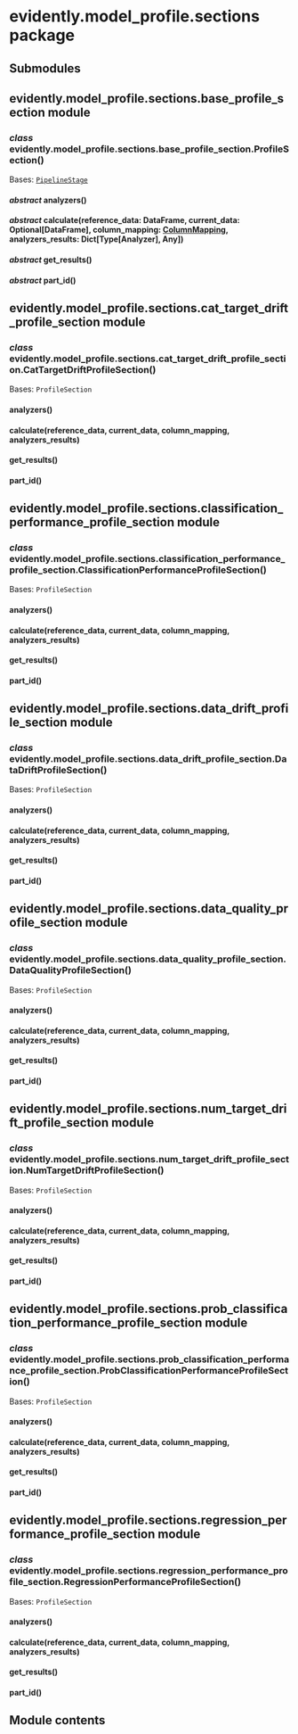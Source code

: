 # evidently.model_profile.sections package

## Submodules

## evidently.model_profile.sections.base_profile_section module


### _class_ evidently.model_profile.sections.base_profile_section.ProfileSection()
Bases: [`PipelineStage`](./evidently.pipeline.md#evidently.pipeline.stage.PipelineStage)


#### _abstract_ analyzers()

#### _abstract_ calculate(reference_data: DataFrame, current_data: Optional[DataFrame], column_mapping: [ColumnMapping](./evidently.pipeline.md#evidently.pipeline.column_mapping.ColumnMapping), analyzers_results: Dict[Type[Analyzer], Any])

#### _abstract_ get_results()

#### _abstract_ part_id()
## evidently.model_profile.sections.cat_target_drift_profile_section module


### _class_ evidently.model_profile.sections.cat_target_drift_profile_section.CatTargetDriftProfileSection()
Bases: `ProfileSection`


#### analyzers()

#### calculate(reference_data, current_data, column_mapping, analyzers_results)

#### get_results()

#### part_id()
## evidently.model_profile.sections.classification_performance_profile_section module


### _class_ evidently.model_profile.sections.classification_performance_profile_section.ClassificationPerformanceProfileSection()
Bases: `ProfileSection`


#### analyzers()

#### calculate(reference_data, current_data, column_mapping, analyzers_results)

#### get_results()

#### part_id()
## evidently.model_profile.sections.data_drift_profile_section module


### _class_ evidently.model_profile.sections.data_drift_profile_section.DataDriftProfileSection()
Bases: `ProfileSection`


#### analyzers()

#### calculate(reference_data, current_data, column_mapping, analyzers_results)

#### get_results()

#### part_id()
## evidently.model_profile.sections.data_quality_profile_section module


### _class_ evidently.model_profile.sections.data_quality_profile_section.DataQualityProfileSection()
Bases: `ProfileSection`


#### analyzers()

#### calculate(reference_data, current_data, column_mapping, analyzers_results)

#### get_results()

#### part_id()
## evidently.model_profile.sections.num_target_drift_profile_section module


### _class_ evidently.model_profile.sections.num_target_drift_profile_section.NumTargetDriftProfileSection()
Bases: `ProfileSection`


#### analyzers()

#### calculate(reference_data, current_data, column_mapping, analyzers_results)

#### get_results()

#### part_id()
## evidently.model_profile.sections.prob_classification_performance_profile_section module


### _class_ evidently.model_profile.sections.prob_classification_performance_profile_section.ProbClassificationPerformanceProfileSection()
Bases: `ProfileSection`


#### analyzers()

#### calculate(reference_data, current_data, column_mapping, analyzers_results)

#### get_results()

#### part_id()
## evidently.model_profile.sections.regression_performance_profile_section module


### _class_ evidently.model_profile.sections.regression_performance_profile_section.RegressionPerformanceProfileSection()
Bases: `ProfileSection`


#### analyzers()

#### calculate(reference_data, current_data, column_mapping, analyzers_results)

#### get_results()

#### part_id()
## Module contents
